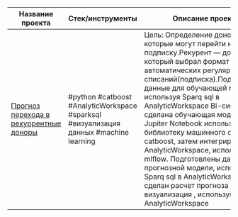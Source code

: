 | Название проекта  | Стек/инструменты | Описание проекта|
| ----------------- | ---------------- |---------------- |
| [Прогноз перехода в рекуррентные доноры](https://github.com/RustamBash7/Portfolio/blob/main/project-catboost/AWmodul4.ipynb)  | #python #catboost #AnalyticWorkspace #sparksql #визуализация данных #machine learning  | Цель: Определение доноров, которые могут перейти на подписку.Рекурент — донор, который выбрал формат автоматических регулярных списаний(подписка).Подготовлены данные для обучающей модели, используя Sparq sql в AnalyticWorkspace BI-cистеме, сделана обучающая модель в Jupiter Notebook используя библиотеку машинного обучения catboost, затем интегрирована в AnalyticWorkspace, используя mlflow.  Подготовлены данные для прогнозной модели, используя Sparq sql в AnalyticWorkspace, сделан расчет прогноза и его визуализация , используя AnalyticWorkspace |   
